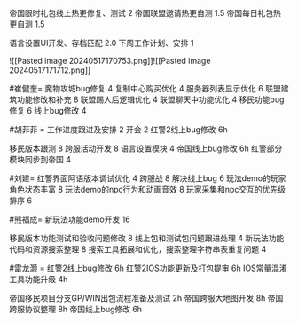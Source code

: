 帝国限时礼包线上热更修复、测试  2
帝国联盟邀请热更自测  1.5
帝国每日礼包热更自测  1.5

语言设置UI开发、存档匹配 2.0
下周工作计划、安排 1

![[Pasted image 20240517170753.png]]![[Pasted image 20240517171712.png]]

#崔健奎=
魔物攻城bug修复  4
复制中心购买优化  4
服务器列表显示优化  6
联盟建筑功能修改和补充   8
联盟踢人后逻辑优化  4
联盟聊天中功能优化 4
移民功能bug修复  6
线上bug修改  4

#胡菲菲 =
工作进度跟进及安排 2
开会 2
红警2线上bug修改 6h

移民版本跟测 8
跨服活动开发 8
语言设置模块 4
帝国线上bug修改 6h
红警部分模块同步到帝国 4

#刘建=
红警界面阿语版本调试优化 4
跨服战 8
解决线上bug 6
玩法demo的玩家角色状态丰富  8
玩法demo的npc行为和动画音效 8
玩家采集和npc交互的优先级排序 6

#熊福成=
新玩法功能demo开发                      16

移民版本功能测试和验收问题修改                            8
线上包和测试包问题跟进处理          4
新玩法功能代码和资源搜索整理      8
搜索工具拓展和优化，搜索整理字符串表重复问题    4


#雷龙灏 =
红警2线上bug修改 6h
红警2IOS功能更新及打包提审 6h
IOS常量混淆工具功能升级 4h

帝国移民项目分支GP/WIN出包流程准备及测试 2h
帝国跨服大地图开发 8h
帝国跨服协议整理 8h
帝国线上bug修改 6h
